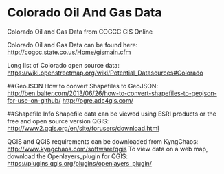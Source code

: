 # Colorado Oil And Gas Data
Colorado Oil and Gas Data from COGCC GIS Online

Colorado Oil and Gas Data can be found here:  http://cogcc.state.co.us/Home/gismain.cfm

Long list of Colorado open source data: https://wiki.openstreetmap.org/wiki/Potential_Datasources#Colorado

##GeoJSON
How to convert Shapefiles to GeoJSON: 
http://ben.balter.com/2013/06/26/how-to-convert-shapefiles-to-geojson-for-use-on-github/
http://ogre.adc4gis.com/


##Shapefile Info
Shapefile data can be viewed using ESRI products or the free and open source version QGIS: http://www2.qgis.org/en/site/forusers/download.html

QGIS and QGIS requirements can be downloaded from KyngChaos: http://www.kyngchaos.com/software/qgis
To view data on a web map, download the Openlayers_plugin for QGIS:
https://plugins.qgis.org/plugins/openlayers_plugin/
